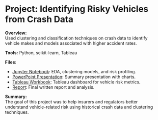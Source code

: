 # Project: Identifying Risky Vehicles from Crash Data

**Overview:**  
Used clustering and classification techniques on crash data to identify vehicle makes and models associated with higher accident rates.

**Tools:** Python, scikit-learn, Tableau

**Files:**

- [Jupyter Notebook](https://github.com/BADKINS17/ProjectShowcase/blob/main/RiskyVehicles/RiskyVehicles.ipynb): EDA, clustering models, and risk profiling.
- [PowerPoint Presentation](https://github.com/BADKINS17/ProjectShowcase/blob/main/RiskyVehicles/RiskyVehicles.pptx): Summary presentation with charts.
- [Tableau Workbook](https://github.com/BADKINS17/ProjectShowcase/blob/main/RiskyVehicles/RiskyVehicles.twbx): Tableau dashboard for vehicle risk metrics.
- [Report](https://github.com/BADKINS17/ProjectShowcase/blob/main/RiskyVehicles/RiskyVehicles.docx): Final written report and analysis.

**Summary:**  
The goal of this project was to help insurers and regulators better understand vehicle-related risk using historical crash data and clustering techniques.


